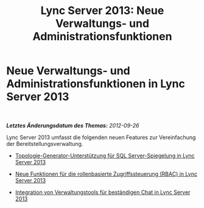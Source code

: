 ﻿---
title: 'Lync Server 2013: Neue Verwaltungs- und Administrationsfunktionen'
TOCTitle: Neue Verwaltungs- und Administrationsfunktionen
ms:assetid: 72f7b719-32b0-4736-ba8e-c54bcebf42e5
ms:mtpsurl: https://technet.microsoft.com/de-de/library/Gg398546(v=OCS.15)
ms:contentKeyID: 49294391
ms.date: 05/19/2016
mtps_version: v=OCS.15
ms.translationtype: HT
---

# Neue Verwaltungs- und Administrationsfunktionen in Lync Server 2013

 

_**Letztes Änderungsdatum des Themas:** 2012-09-26_

Lync Server 2013 umfasst die folgenden neuen Features zur Vereinfachung der Bereitstellungsverwaltung.

  - [Topologie-Generator-Unterstützung für SQL Server-Spiegelung in Lync Server 2013](lync-server-2013-topology-builder-supports-sql-server-mirroring.md)

  - [Neue Funktionen für die rollenbasierte Zugriffssteuerung (RBAC) in Lync Server 2013](lync-server-2013-has-new-role-based-access-control-features.md)

  - [Integration von Verwaltungstools für beständigen Chat in Lync Server 2013](lync-server-2013-integration-of-persistent-chat-management-tools.md)

